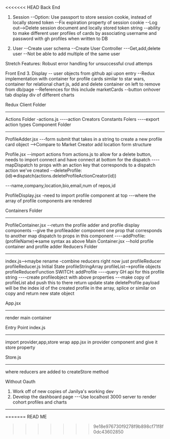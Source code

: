 <<<<<<< HEAD
Back End
1. Session 
--Option: Use passport to store session cookie,
instead of locally stored token
--Fix expiration property of session cookie
--Log out-->Delete session document and locally
stored token string
--ability to make different user profiles of cards by associating username and password with gh profiles when written to DB

2. User 
--Create user schema
--Create User Controller
---Get,add,delete user
--Not be able to add multiple of the same user

Stretch Features: Robust error handling for unsuccessful crud attemps

Front End
3. Display
-- user objects from github api upon entry
--Redux implementation with container for profile cards similar to star wars, container
for relational chart js, add and delete container on left to remove from db/page
--References for this include marketCards 
--button onhover tab display div of different charts 

Redux
Client Folder
_____________
Actions Folder
-actions.js
----action Creators
Constants Folers
----export action types
Component Folder
_____________
ProfileAdder.jsx
---form submit that takes in a string to create a new profile card object 
-->Compare to Market Creator add location form structure

Profile.jsx
--import actions from actions.js to allow for a delete button, needs to import connect and have connect at bottom for the dispatch
----mapDispatch to props with an action key that corresponds to a dispatch action we've created
--deleteProfile:(id)=>dispatch(actions.deleteProfileActionCreator(id))

---name,company,location,bio,email,num of repos,id

ProfileDisplay.jsx
-need to import profile component at top
---where the array of profile components are rendered

Containers Folder
_________________
ProfileContainer.jsx
--return the profile adder and profile display components
--give the profileadder component one prop that corresponds to another map dispatch to props in this component
----addProfile:(profileName)=>same syntax as above
Main Container.jsx
--hold profile container and profile adder
Reducers Folder
_________________
index.js-->maybe rename
-combine reducers right now just profileReducer
profileReducer.js
Initial State
profileStringArray
profileList-->profile objects
profileReducerFunction
SWITCH:
addProfile
----query GH api for this profile string
----create profileobject with above properties
---make copy of profileList abd push this to there
return update state
deleteProfile
payload will be the index id of the created profile in the array, 
splice or similar on copy and return new state object

App.jsx
_______
render main container 

Entry Point index.js
____________________
import provider,app,store
wrap app.jsx in provider component and give it store property

Store.js
________
where reducers are added to createStore method

Without Oauth
1. Work off of new copies of Janilya's working dev
2. Develop the dashboard page 
---Use localhost 3000 server to render cohort profiles and charts
---
=======
READ ME
>>>>>>> 9e18e976730f9278f9b898cf71f8f0dc43602850
